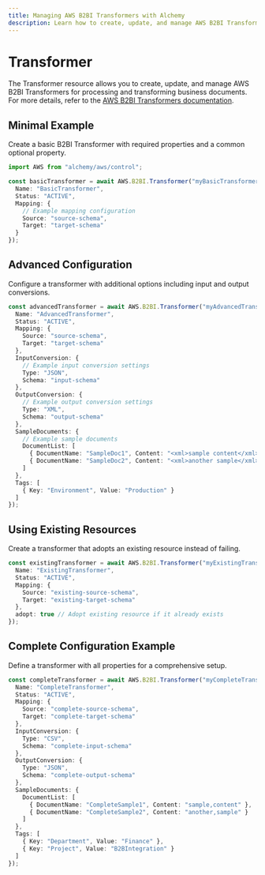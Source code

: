 ```yaml
---
title: Managing AWS B2BI Transformers with Alchemy
description: Learn how to create, update, and manage AWS B2BI Transformers using Alchemy Cloud Control.
---
```


# Transformer

The Transformer resource allows you to create, update, and manage AWS B2BI Transformers for processing and transforming business documents. For more details, refer to the [AWS B2BI Transformers documentation](https://docs.aws.amazon.com/b2bi/latest/userguide/).

## Minimal Example

Create a basic B2BI Transformer with required properties and a common optional property.

```ts
import AWS from "alchemy/aws/control";

const basicTransformer = await AWS.B2BI.Transformer("myBasicTransformer", {
  Name: "BasicTransformer",
  Status: "ACTIVE",
  Mapping: {
    // Example mapping configuration
    Source: "source-schema",
    Target: "target-schema"
  }
});
```

## Advanced Configuration

Configure a transformer with additional options including input and output conversions.

```ts
const advancedTransformer = await AWS.B2BI.Transformer("myAdvancedTransformer", {
  Name: "AdvancedTransformer",
  Status: "ACTIVE",
  Mapping: {
    Source: "source-schema",
    Target: "target-schema"
  },
  InputConversion: {
    // Example input conversion settings
    Type: "JSON",
    Schema: "input-schema"
  },
  OutputConversion: {
    // Example output conversion settings
    Type: "XML",
    Schema: "output-schema"
  },
  SampleDocuments: {
    // Example sample documents
    DocumentList: [
      { DocumentName: "SampleDoc1", Content: "<xml>sample content</xml>" },
      { DocumentName: "SampleDoc2", Content: "<xml>another sample</xml>" }
    ]
  },
  Tags: [
    { Key: "Environment", Value: "Production" }
  ]
});
```

## Using Existing Resources

Create a transformer that adopts an existing resource instead of failing.

```ts
const existingTransformer = await AWS.B2BI.Transformer("myExistingTransformer", {
  Name: "ExistingTransformer",
  Status: "ACTIVE",
  Mapping: {
    Source: "existing-source-schema",
    Target: "existing-target-schema"
  },
  adopt: true // Adopt existing resource if it already exists
});
```

## Complete Configuration Example

Define a transformer with all properties for a comprehensive setup.

```ts
const completeTransformer = await AWS.B2BI.Transformer("myCompleteTransformer", {
  Name: "CompleteTransformer",
  Status: "ACTIVE",
  Mapping: {
    Source: "complete-source-schema",
    Target: "complete-target-schema"
  },
  InputConversion: {
    Type: "CSV",
    Schema: "complete-input-schema"
  },
  OutputConversion: {
    Type: "JSON",
    Schema: "complete-output-schema"
  },
  SampleDocuments: {
    DocumentList: [
      { DocumentName: "CompleteSample1", Content: "sample,content" },
      { DocumentName: "CompleteSample2", Content: "another,sample" }
    ]
  },
  Tags: [
    { Key: "Department", Value: "Finance" },
    { Key: "Project", Value: "B2BIntegration" }
  ]
});
```
